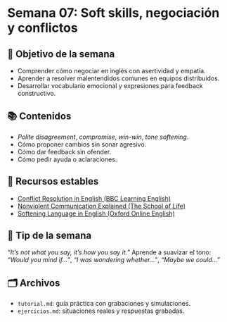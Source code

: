 # Semana 07: Soft skills, negociación y conflictos

## 🎯 Objetivo de la semana

- Comprender cómo negociar en inglés con asertividad y empatía.
- Aprender a resolver malentendidos comunes en equipos distribuidos.
- Desarrollar vocabulario emocional y expresiones para feedback constructivo.

## 📚 Contenidos

- *Polite disagreement*, *compromise*, *win-win*, *tone softening*.
- Cómo proponer cambios sin sonar agresivo.
- Cómo dar feedback sin ofender.
- Cómo pedir ayuda o aclaraciones.

## 🔗 Recursos estables

- [Conflict Resolution in English (BBC Learning English)](https://www.youtube.com/watch?v=3fMn_ZfFPzY)
- [Nonviolent Communication Explained (The School of Life)](https://www.youtube.com/watch?v=1Evwgu369Jw)
- [Softening Language in English (Oxford Online English)](https://www.youtube.com/watch?v=OL3_VGgZ_AQ)

## 🧠 Tip de la semana

*“It’s not what you say, it’s how you say it.”* Aprende a suavizar el tono: _“Would you mind if…”_, _“I was wondering whether…”_, _“Maybe we could…”_

## 🗂 Archivos

- `tutorial.md`: guía práctica con grabaciones y simulaciones.
- `ejercicios.md`: situaciones reales y respuestas grabadas.